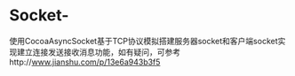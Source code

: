 # Socket-
使用CocoaAsyncSocket基于TCP协议模拟搭建服务器socket和客户端socket实现建立连接发送接收消息功能，如有疑问，可参考http://www.jianshu.com/p/13e6a943b3f5
